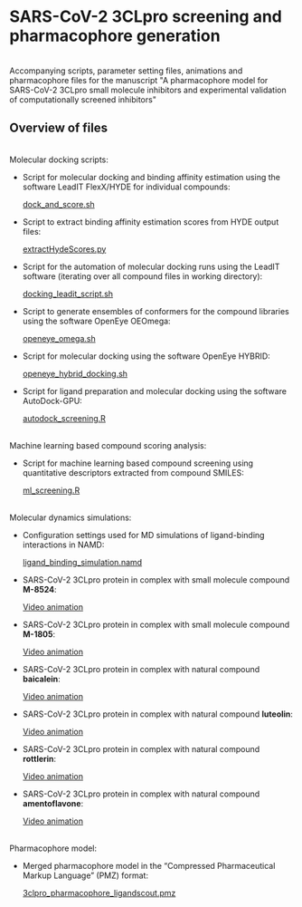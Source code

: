 # SARS-CoV-2 3CLpro screening and pharmacophore generation

<br>
Accompanying scripts, parameter setting files, animations and pharmacophore files for the manuscript "A pharmacophore model for SARS-CoV-2 3CLpro small molecule inhibitors and experimental validation of computationally screened inhibitors"
<br>

## Overview of files

<br>
Molecular docking scripts:

- Script for molecular docking and binding affinity estimation using the software LeadIT FlexX/HYDE for individual compounds:

  [dock_and_score.sh](dock_and_score.sh)

- Script to extract binding affinity estimation scores from HYDE output files:

  [extractHydeScores.py](extractHydeScores.py)

- Script for the automation of molecular docking runs using the LeadIT software (iterating over all compound files in working directory):

  [docking_leadit_script.sh](docking_leadit_script.sh)
  
- Script to generate ensembles of conformers for the compound libraries using the software OpenEye OEOmega:

  [openeye_omega.sh](openeye_omega.sh) 

- Script for molecular docking using the software OpenEye HYBRID:

  [openeye_hybrid_docking.sh](openeye_hybrid_docking.sh)
  
- Script for ligand preparation and molecular docking using the software AutoDock-GPU:

  [autodock_screening.R](autodock_screening.R)


<br>
Machine learning based compound scoring analysis:

- Script for machine learning based compound screening using quantitative descriptors extracted from compound SMILES:

  [ml_screening.R](ml_screening.R)

<br>  
Molecular dynamics simulations:

- Configuration settings used for MD simulations of ligand-binding interactions in NAMD:

  [ligand_binding_simulation.namd](ligand_binding_simulation.namd)
  
- SARS-CoV-2 3CLpro protein in complex with small molecule compound <b>M-8524</b>:

  [Video animation](https://youtu.be/_Pzde7GRawM)
  
- SARS-CoV-2 3CLpro protein in complex with small molecule compound <b>M-1805</b>:

  [Video animation](https://youtu.be/Jj5nmU-U6IU)

- SARS-CoV-2 3CLpro protein in complex with natural compound <b>baicalein</b>:

  [Video animation](https://youtu.be/SiPqjSoYu6k)

- SARS-CoV-2 3CLpro protein in complex with natural compound <b>luteolin</b>:

  [Video animation](https://youtu.be/RrpM8l70euc)
- SARS-CoV-2 3CLpro protein in complex with natural compound <b>rottlerin</b>:

  [Video animation](https://youtu.be/aoVfy5d7388)
  
- SARS-CoV-2 3CLpro protein in complex with natural compound <b>amentoflavone</b>:

  [Video animation](https://youtu.be/5iWZRTRgG0Y)  

<br>
Pharmacophore model:

- Merged pharmacophore model in the “Compressed Pharmaceutical Markup Language” (PMZ) format:

  [3clpro_pharmacophore_ligandscout.pmz](3clpro_pharmacophore_ligandscout.pmz)







